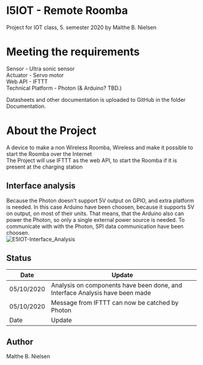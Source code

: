 # I5IOT - Remote Roomba
Project for IOT class, 5. semester 2020 by Malthe B. Nielsen

# Meeting the requirements
Sensor             - Ultra sonic sensor  
Actuator           - Servo motor  
Web API            - IFTTT  
Technical Platform - Photon (& Arduino? TBD.)  

Datasheets and other documentation is uploaded to GitHub in the folder Documentation.

# About the Project  
A device to make a non Wireless Roomba, Wireless and make it possible to start the Roomba over the Internet  
The Project will use IFTTT as the web API, to start the Roomba if it is present at the charging station

## Interface analysis
Because the Photon doesn't support 5V output on GPIO, and extra platform is needed. In this case Arduino have been choosen, because it supports 5V on output, on most of their units. That means, that the Arduino also can power the Photon, so only a single external power source is needed. To communicate with with the Photon, SPI data communication have been choosen.  
![E5IOT-Interface_Analysis](https://user-images.githubusercontent.com/54708397/95123092-b9730380-0751-11eb-9ade-470a4a7e4caa.png)


## Status  
| Date      | Update |
| ----------- | ----------- |
| 05/10/2020 | Analysis on components have been done, and Interface Analysis have been made |
| 05/10/2020 | Message from IFTTT can now be catched by Photon       |
| Date   | Update        |

## Author
Malthe B. Nielsen

